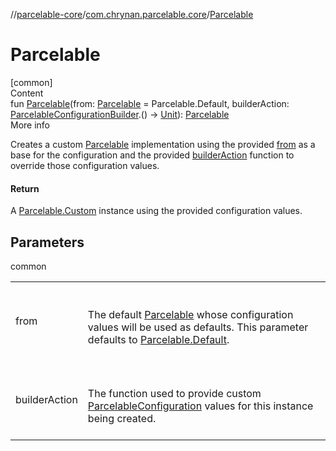 //[parcelable-core](../../index.md)/[com.chrynan.parcelable.core](index.md)/[Parcelable](-parcelable.md)



# Parcelable  
[common]  
Content  
fun [Parcelable](-parcelable.md)(from: [Parcelable](-parcelable/index.md) = Parcelable.Default, builderAction: [ParcelableConfigurationBuilder](-parcelable-configuration-builder/index.md).() -> [Unit](https://kotlinlang.org/api/latest/jvm/stdlib/kotlin/-unit/index.html)): [Parcelable](-parcelable/index.md)  
More info  


Creates a custom [Parcelable](-parcelable/index.md) implementation using the provided [from](-parcelable/index.md) as a base for the configuration and the provided [builderAction](-parcelable.md) function to override those configuration values.



#### Return  


A [Parcelable.Custom](-parcelable/-custom/index.md) instance using the provided configuration values.



## Parameters  
  
common  
  
| | |
|---|---|
| <a name="com.chrynan.parcelable.core//Parcelable/#com.chrynan.parcelable.core.Parcelable#kotlin.Function1[com.chrynan.parcelable.core.ParcelableConfigurationBuilder,kotlin.Unit]/PointingToDeclaration/"></a>from| <a name="com.chrynan.parcelable.core//Parcelable/#com.chrynan.parcelable.core.Parcelable#kotlin.Function1[com.chrynan.parcelable.core.ParcelableConfigurationBuilder,kotlin.Unit]/PointingToDeclaration/"></a><br><br>The default [Parcelable](-parcelable/index.md) whose configuration values will be used as defaults. This parameter defaults to [Parcelable.Default](-parcelable/-default/index.md).<br><br>|
| <a name="com.chrynan.parcelable.core//Parcelable/#com.chrynan.parcelable.core.Parcelable#kotlin.Function1[com.chrynan.parcelable.core.ParcelableConfigurationBuilder,kotlin.Unit]/PointingToDeclaration/"></a>builderAction| <a name="com.chrynan.parcelable.core//Parcelable/#com.chrynan.parcelable.core.Parcelable#kotlin.Function1[com.chrynan.parcelable.core.ParcelableConfigurationBuilder,kotlin.Unit]/PointingToDeclaration/"></a><br><br>The function used to provide custom [ParcelableConfiguration](-parcelable-configuration/index.md) values for this instance being created.<br><br>|
  
  



